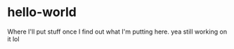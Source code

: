 # hello-world
Where I'll put stuff once I find out what I'm putting here. 
yea still working on it lol
